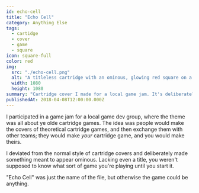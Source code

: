 ```yaml
---
id: echo-cell
title: "Echo Cell"
category: Anything Else
tags:
  - cartidge
  - cover
  - game
  - square
icon: square-full
color: red
img:
  src: "./echo-cell.png"
  alt: "A titleless cartridge with an ominous, glowing red square on a black background."
  width: 1080
  height: 1080
summary: "Cartridge cover I made for a local game jam. It's deliberately titleless, to make the cover appear enigmatic."
publishedAt: 2018-04-08T12:00:00.000Z
---
```


I participated in a game jam for a local game dev group, where the theme was all about ye olde cartridge games. The idea was people would make the covers of theoretical cartridge games, and then exchange them with other teams; they would make _your_ cartridge game, and you would make theirs.

I deviated from the normal style of cartridge covers and deliberately made something meant to appear ominous. Lacking even a title, you weren't supposed to know what sort of game you're playing until you start it.

"Echo Cell" was just the name of the file, but otherwise the game could be anything.
